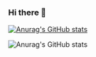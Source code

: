 ### Hi there 👋

[![Anurag's GitHub stats](https://github-readme-stats.vercel.app/api?username=jpmgs1)](https://github.com/anuraghazra/github-readme-stats)

![Anurag's GitHub stats](https://github-readme-stats.vercel.app/api?username=jpmgs1&show_icons=true&theme=dark)



<!--
**jpmgs1/jpmgs1** is a ✨ _special_ ✨ repository because its `README.md` (this file) appears on your GitHub profile.

Here are some ideas to get you started:

- 🔭 I’m currently working on ...
- 🌱 I’m currently learning ...
- 👯 I’m looking to collaborate on ...
- 🤔 I’m looking for help with ...
- 💬 Ask me about ...
- 📫 How to reach me: ...
- 😄 Pronouns: ...
- ⚡ Fun fact: ...
-->
